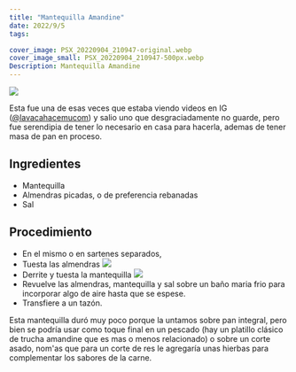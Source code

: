 ```yaml
---
title: "Mantequilla Amandine"
date: 2022/9/5
tags:

cover_image: PSX_20220904_210947-original.webp
cover_image_small: PSX_20220904_210947-500px.webp
Description: Mantequilla Amandine
---
```


[![](PSX_20220904_210947)](PSX_20220904_210947-original.webp)

Esta fue una de esas veces que estaba viendo videos en IG (<a href="https://www.instagram.com/lavacahacemucom/">@lavacahacemucom</a>) y salio uno que desgraciadamente no guarde, pero fue serendipia de tener lo necesario en casa para hacerla, ademas de tener masa de pan en proceso.

## Ingredientes

* Mantequilla
* Almendras picadas, o de preferencia rebanadas
* Sal

## Procedimiento

* En el mismo o en sartenes separados,
* Tuesta las almendras
[![](PSX_20220904_210705)](PSX_20220904_210705-original.webp)
* Derrite y tuesta la mantequilla
[![](PSX_20220904_210736)](PSX_20220904_210736-original.webp)
* Revuelve las almendras, mantequilla y sal sobre un baño maria frio para incorporar algo de aire hasta que se espese.
* Transfiere a un tazón.

Esta mantequilla duró muy poco porque la untamos sobre pan integral, pero bien se podría usar como toque final en un pescado (hay un platillo clásico de trucha amandine que es mas o menos relacionado) o sobre un corte asado, nom'as que para un corte de res le agregaría unas hierbas para complementar los sabores de la carne.
